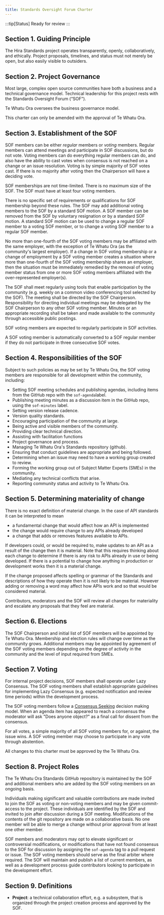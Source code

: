 ```yaml
---
title: Standards Oversight Forum Charter
---
```


:::tip[Status]
Ready for review
:::

## Section 1. Guiding Principle

The Hira Standards project operates transparently, openly, collaboratively, and ethically. Project proposals, timelines, and status must not merely be open, but also easily visible to outsiders.

## Section 2. Project Governance

Most large, complex open source communities have both a business and a technical governance model. Technical leadership for this project
rests with the Standards Oversight Forum (“SOF”).

Te Whatu Ora oversees the business governance model.

This charter can only be amended with the approval of Te Whatu Ora.

## Section 3. Establishment of the SOF

SOF members can be either _regular_ members or _voting_ members. Regular members can attend meetings and participate in SOF discussions, but do not
vote. Voting members can do everything regular members can do, and also have the ability to cast votes when consensus is not reached on a change or an issue resolution. Voting is by simple majority of SOF votes cast. If there is no majority after voting then the Chairperson will have a deciding vote.

SOF memberships are not time-limited. There is no maximum size of the SOF. The SOF must have at least four voting members.

There is no specific set of requirements or qualifications for SOF membership beyond these rules. The SOF may add additional voting members to the SOF by a standard SOF motion. A SOF member can be removed from the SOF by voluntary resignation or by a standard SOF motion. A standard SOF motion can be used to change a regular SOF member to a voting SOF member, or to change a voting SOF member to a regular SOF member.

No more than one-fourth of the SOF voting members may be affiliated with the same employer, with the exception of Te Whatu Ora (as the community's largest employer). If a change in SOF voting membership or a change of employment by a SOF voting member creates a situation where more than one-fourth of the SOF voting membership shares an employer, then the situation must be immediately remedied by the removal of voting member status from one or more SOF voting members affiliated with the over-represented employer(s).

The SOF shall meet regularly using tools that enable participation by the community (e.g. weekly on a common video conferencing tool selected by the SOF). The meeting shall be directed by the SOF Chairperson. Responsibility for directing individual meetings may be delegated by the SOF Chairperson to any other SOF voting member. Minutes or an appropriate recording shall be taken and made available to the community through accessible public postings.

SOF voting members are expected to regularly participate in SOF activities.

A SOF voting member is automatically converted to a SOF regular member if they do not participate in three consecutive SOF votes.

## Section 4. Responsibilities of the SOF

Subject to such policies as may be set by Te Whatu Ora, the SOF voting members are responsible for all development within the community, including:

- Setting SOF meeting schedules and publishing agendas, including items from the GitHub repo with the `sof-agenda`label.
- Publishing meeting minutes as a discussion item in the GitHub repo, using the `sof-minutes` label.
- Setting version release cadence.
- Version quality standards.
- Encouraging participation of the community at large.
- Being active and visible members of the community.
- Providing clear technical direction.
- Assisting with facilitation functions
- Project governance and process.
- Managing Te Whatu Ora's Standards repository (github).
- Ensuring that conduct guidelines are appropriate and being followed.
- Determining when an issue may need to have a working group created to review.
- Forming the working group out of Subject Matter Experts (SMEs) in the community.
- Mediating any technical conflicts that arise.
- Reporting community status and activity to Te Whatu Ora.

## Section 5. Determining materiality of change

There is no exact definition of material change. In the case of API standards it can be interpreted to mean

- a fundamental change that would affect how an API is implemented
- the change would require change to any APIs already developed
- a change that adds or removes features available to APIs.

If developers could, or would be required to, make updates to an API as a result of the change then it is material. Note that this requires thinking about each change to determine if there is any risk to APIs already in use or being developed. If there is a potential to change how anything in production or development works then it is a material change.

If the change proposed affects spelling or grammar of the Standards and descriptions of how they operate then it is not likely to be material. However adding or removing a word may affect how APIs work and so that would be considered material.

Contributors, moderators and the SOF will review all changes for materiality and escalate any proposals that they feel are material.

## Section 6. Elections

The SOF Chairperson and initial list of SOF members will be appointed by Te Whatu Ora. Membership and election rules will change over time as the community grows. Additional members may be appointed by agreement of the SOF voting members depending on the degree of activity in the community and the level of input required from SMEs.

## Section 7. Voting

For internal project decisions, SOF members shall operate under Lazy Consensus. The SOF voting members shall establish appropriate guidelines for implementing Lazy Consensus (e.g. expected notification and review time periods) within the development process.

The SOF voting members follow a [Consensus Seeking][] decision making model. When an agenda item has appeared to reach a consensus the moderator will ask "Does anyone object?" as a final call for dissent from the consensus.

For all votes, a simple majority of all SOF voting members for, or against, the issue wins. A SOF voting member may choose to participate in any vote through abstention.

All changes to this charter must be approved by the Te Whatu Ora.

## Section 8. Project Roles

The Te Whatu Ora Standards GitHub repository is maintained by the SOF and additional members who are added by the SOF voting members on an ongoing basis.

Individuals making significant and valuable contributions are made invited to join the SOF as voting or non-voting members and may be given commit-access to the project. These individuals are identified by the SOF and invited to join after discussion during a SOF meeting. Modifications of the contents of the git repository are made on a collaborative basis. No one member will be able to merge a change without prior approval from at least one other member.

SOF members and moderators may opt to elevate significant or controversial modifications, or modifications that have not found consensus to the SOF for discussion by assigning the `sof-agenda` tag to a pull request or issue. The SOF voting members should serve as the final arbiter where required.
The SOF will maintain and publish a list of current members, as well as a development process guide contributors looking to participate in the development effort.

## Section 9. Definitions

- **Project**: a technical collaboration effort, e.g. a subsystem, that
  is organized through the project creation process and approved by the
  SOF.

[Consensus Seeking]: https://en.wikipedia.org/wiki/Consensus-seeking_decision-making
